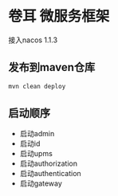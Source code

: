 # 卷耳 微服务框架

接入nacos 1.1.3

## 发布到maven仓库

```cmd
mvn clean deploy
```

## 启动顺序
- 启动admin
- 启动id
- 启动upms
- 启动authorization
- 启动authentication
- 启动gateway
